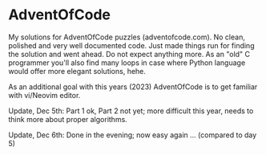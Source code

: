 # AdventOfCode

My solutions for AdventOfCode puzzles (adventofcode.com). No clean, polished and very well documented code.
Just made things run for finding the solution and went ahead. Do not expect anything more.
As an "old" C programmer you'll also find many loops in case where Python language would offer more elegant solutions, hehe.

As an additional goal with this years (2023) AdventOfCode is to get familiar with vi/Neovim editor.

Update, Dec 5th: Part 1 ok, Part 2 not yet; more difficult this year, needs to think more about proper algorithms.

Update, Dec 6th: Done in the evening; now easy again ... (compared to day 5)
